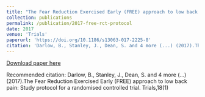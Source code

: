 ```yaml
---
title: "The Fear Reduction Exercised Early (FREE) approach to low back pain: Study protocol for a randomised controlled trial"
collection: publications
permalink: /publication/2017-free-rct-protocol
date: 2017
venue: 'Trials'
paperurl: 'https://doi.org/10.1186/s13063-017-2225-8'
citation: 'Darlow, B., Stanley, J., Dean, S. and 4 more (...) (2017).The Fear Reduction Exercised Early (FREE) approach to low back pain: Study protocol for a randomised controlled trial. Trials,18(1)'
---
```


<a href='https://doi.org/10.1186/s13063-017-2225-8'>Download paper here</a>

Recommended citation: Darlow, B., Stanley, J., Dean, S. and 4 more (...) (2017).The Fear Reduction Exercised Early (FREE) approach to low back pain: Study protocol for a randomised controlled trial. Trials,18(1)